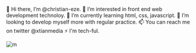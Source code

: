 👋 Hi there, I’m @christian-eze.
👀 I’m interested in front end web development technoloy.
🌱 I’m currently learning html, css, javascript.
💞️ I’m looking to develop myself more with regular practice.
📫 You can reach me on twitter @xtianmedia
⚡ I'm tech-ful.

![m](https://user-images.githubusercontent.com/102808500/176751933-8a6089d3-59cd-44e8-823f-da723a15811c.jpg)
